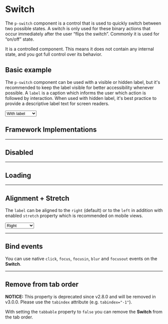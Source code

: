 # Switch

The `p-switch` component is a control that is used to quickly switch between two possible states. 
A switch is only used for these binary actions that occur immediately after the user “flips the switch”. 
Commonly it is used for “on/off” state.

It is a controlled component.
This means it does not contain any internal state, and you got full control over its behavior.

<TableOfContents></TableOfContents>

## Basic example

The `p-switch` component can be used with a visible or hidden label, but it's recommended to keep the label visible for better accessibility whenever possible.
A `label` is a caption which informs the user which action is followed by interaction.
When used with hidden label, it's best practice to provide a descriptive label text for screen readers.

<Playground :markup="basic" :config="config">
  <select v-model="label">
    <option value="show">With label</option>
    <option value="hide">Without label</option>
    <option value="responsive">Responsive</option>
  </select>
</Playground>

## Framework Implementations

<Playground :frameworkMarkup="frameworks"></Playground>

---

## Disabled

<Playground :markup="disabled" :config="config"></Playground>

---

## Loading

<Playground :markup="loading" :config="config"></Playground>

---

## Alignment + Stretch

The `label` can be aligned to the `right` (default) or to the `left` in addition with enabled `stretch` property which is recommended on mobile views.

<Playground :markup="alignment" :config="config">
  <select v-model="alignLabel">
    <option value="right">Right</option>
    <option value="left">Left</option>
    <option value="responsive">Responsive</option>
  </select>
</Playground>

---

## Bind events
You can use native `click`, `focus`, `focusin`, `blur` and `focusout` events on the **Switch**.

<Playground :markup="events" :config="config"></Playground>

---

## Remove from tab order

**NOTICE:** This property is deprecated since v2.8.0 and will be removed in v3.0.0. Please use the `tabindex` attribute (e.g. `tabindex="-1"`).

With setting the `tabbable` property to `false` you can remove the **Switch** from the tab order.

<Playground :markup="taborder" :config="config"></Playground>

<script lang="ts">
import Vue from 'vue';
import Component from 'vue-class-component';

@Component
export default class Code extends Vue {
  config = { themeable: true, spacing: 'block' };

  frameworks = {
    'vanilla-js': `switchElement.addEventListener('switchChange', (e) => {
  e.target.checked = e.detail.checked;
});`,
    angular: `import { Component } from '@angular/core';
import type { SwitchChangeEvent } from '@porsche-design-system/components-angular';

@Component({
  selector: 'some-switch-page',
  template: \`<p-switch [checked]="checked" (switchChange)="onSwitchChange($event)">Some label</p-switch>\`,
})
export class SomeSwitchPage {
  checked: boolean;

  onSwitchChange(e: CustomEvent<SwitchChangeEvent>) {
    this.checked = e.detail.checked;
  }
}`,
    react: `import { useCallback, useState } from 'react';
import { PSwitch } from '@porsche-design-system/components-react';
import type { SwitchChangeEvent } from '@porsche-design-system/components-react';

const SomeSwitchPage = (): JSX.Element => {
  const [checked, setChecked] = useState<boolean>();
  const onSwitchChange = useCallback((e: CustomEvent<SwitchChangeEvent>) => {
    setChecked(e.detail.checked);
  }, []);

  return <PSwitch checked={checked} onSwitchChange={onSwitchChange}>Some label</PSwitch>
}`,
  };

  label = 'show';
  alignLabel = 'right';

  get basic() {
    const hideLabel = this.label === 'hide' ? ' hide-label="true"' : this.label === 'responsive' ? ' hide-label="{ base: true, l: false }"' : '';
    return `<p-switch${hideLabel}>Some label</p-switch>
<p-switch${hideLabel} checked="true">Some label</p-switch>`;
  };

  get alignment() {
    const alignLabel = this.alignLabel === 'left' ? ' align-label="left"' : this.alignLabel === 'responsive' ? ' align-label="{ base: \'left\', l: \'right\' }"  stretch="{ base: true, l: false }"' : '';
    return `<p-switch${alignLabel}>Some label</p-switch>
<p-switch${alignLabel} checked="true">Some label</p-switch>`;
  };

  disabled = `<p-switch disabled="true">Some label</p-switch>
<p-switch disabled="true" checked="true">Some label</p-switch>`;

  loading = `<p-switch loading="true">Some label</p-switch>
<p-switch loading="true" checked="true">Some label</p-switch>`;

  events = `<p-switch
  onclick="alert('click')"
  onfocus="console.log('focus')"
  onfocusin="console.log('focusin')"
  onblur="console.log('blur')"
  onfocusout="console.log('focusout')"
>Some label</p-switch>`;

  taborder = `<p-switch tabbable="false">Some label</p-switch>
<p-switch tabbable="true">Some label</p-switch>
<p-switch tabindex="-1">Some label</p-switch>
<p-switch tabindex="0">Some label</p-switch>`;

  mounted() {
    /* initially update switch with checked attribute in playground */
    this.registerEvents();

    /* theme switch needs to register event listeners again */
    const themeTabs = this.$el.querySelectorAll('.playground > p-tabs-bar');
    themeTabs.forEach(tab => tab.addEventListener('tabChange', () => {
      this.registerEvents();
    }));
  }

  updated(){
    this.registerEvents();
  }

  registerEvents() {
    const switches = this.$el.querySelectorAll('.playground .demo p-switch');
    switches.forEach(switchEl => switchEl.addEventListener('switchChange', (e) => (e.target.checked = e.detail.checked)));
  }
}
</script>
